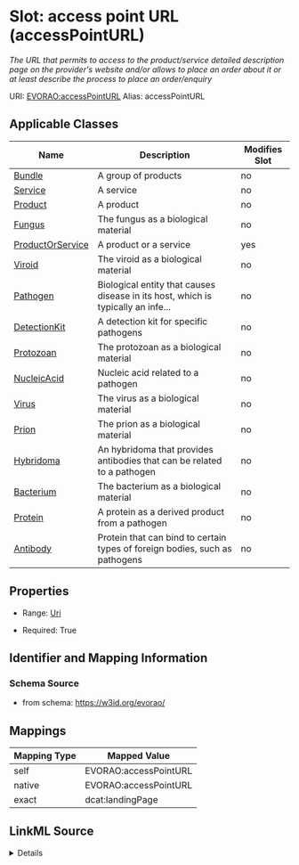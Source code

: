 

# Slot: access point URL (accessPointURL) 


_The URL that permits to access to the product/service detailed description page on the provider's website and/or allows to place an order about it or at least describe the process to place an order/enquiry_





URI: [EVORAO:accessPointURL](https://w3id.org/evorao/accessPointURL)
Alias: accessPointURL

<!-- no inheritance hierarchy -->





## Applicable Classes

| Name | Description | Modifies Slot |
| --- | --- | --- |
| [Bundle](Bundle.md) | A group of products |  no  |
| [Service](Service.md) | A service |  no  |
| [Product](Product.md) | A product |  no  |
| [Fungus](Fungus.md) | The fungus as a biological material |  no  |
| [ProductOrService](ProductOrService.md) | A product or a service |  yes  |
| [Viroid](Viroid.md) | The viroid as a biological material |  no  |
| [Pathogen](Pathogen.md) | Biological entity that causes disease in its host, which is typically an infe... |  no  |
| [DetectionKit](DetectionKit.md) | A detection kit for specific pathogens |  no  |
| [Protozoan](Protozoan.md) | The protozoan as a biological material |  no  |
| [NucleicAcid](NucleicAcid.md) | Nucleic acid related to a pathogen |  no  |
| [Virus](Virus.md) | The virus as a biological material |  no  |
| [Prion](Prion.md) | The prion as a biological material |  no  |
| [Hybridoma](Hybridoma.md) | An hybridoma that provides antibodies that can be related to a pathogen |  no  |
| [Bacterium](Bacterium.md) | The bacterium as a biological material |  no  |
| [Protein](Protein.md) | A protein as a derived product from a pathogen |  no  |
| [Antibody](Antibody.md) | Protein that can bind to certain types of foreign bodies, such as pathogens |  no  |







## Properties

* Range: [Uri](Uri.md)

* Required: True





## Identifier and Mapping Information







### Schema Source


* from schema: https://w3id.org/evorao/




## Mappings

| Mapping Type | Mapped Value |
| ---  | ---  |
| self | EVORAO:accessPointURL |
| native | EVORAO:accessPointURL |
| exact | dcat:landingPage |




## LinkML Source

<details>
```yaml
name: accessPointURL
description: The URL that permits to access to the product/service detailed description
  page on the provider's website and/or allows to place an order about it or at least
  describe the process to place an order/enquiry
title: access point URL
from_schema: https://w3id.org/evorao/
exact_mappings:
- dcat:landingPage
rank: 1000
alias: accessPointURL
domain_of:
- ProductOrService
range: uri
required: true
multivalued: false

```
</details>